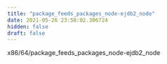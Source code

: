 ```yaml
---
title: "package_feeds_packages_node-ejdb2_node"
date: 2021-05-26 23:58:02.306724
hidden: false
draft: false
---
```


x86/64/package_feeds_packages_node-ejdb2_node

